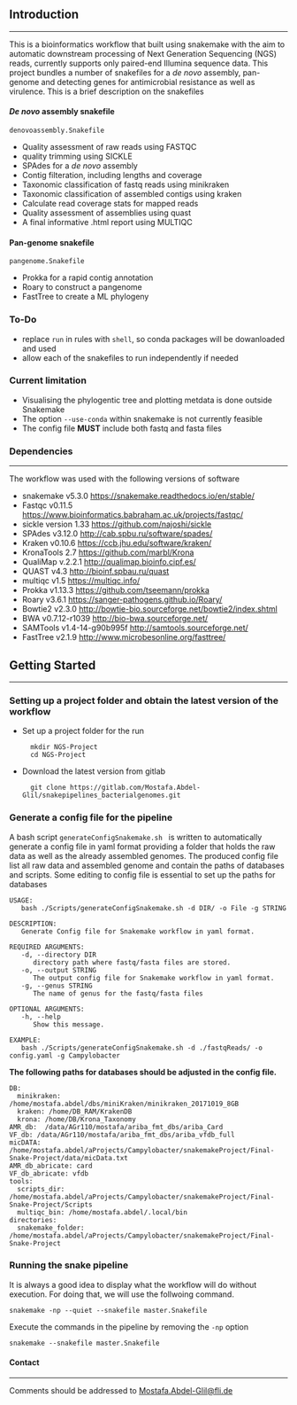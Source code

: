 ## Introduction
------------------------------
This is a bioinformatics workflow that built using snakemake with the aim to automatic downstream processing of Next Generation Sequencing (NGS) reads, currently supports only paired-end Illumina sequence data. This project bundles a number of snakefiles for a _de novo_ assembly, pan-genome and detecting genes for antimicrobial resistance as well as virulence. This is a brief description on the snakefiles     

#### _De novo_ assembly snakefile 
`denovoassembly.Snakefile` 
- Quality assessment of raw reads using FASTQC
- quality trimming using SICKLE 
- SPAdes for a _de novo_ assembly
- Contig filteration, including lengths and coverage  
- Taxonomic classification of fastq reads using minikraken
- Taxonomic classification of assembled contigs using kraken
- Calculate read coverage stats for mapped reads
- Quality assessment of assemblies using quast
- A final informative .html report using MULTIQC

#### Pan-genome snakefile  
`pangenome.Snakefile`
- Prokka for a rapid contig annotation
- Roary to construct a pangenome
- FastTree to create a ML phylogeny

### To-Do
* replace `run` in rules with `shell`, so conda packages will be dowanloaded and used 
* allow each of the snakefiles to run independently if needed   

### Current limitation
* Visualising the phylogentic tree and plotting metdata is done outside Snakemake  
* The option `--use-conda` within snakemake is not currently feasible 
* The config file **MUST** include both fastq and fasta files 

### Dependencies 
------------------------------
The workflow was used with the following versions of software   
* snakemake v5.3.0 https://snakemake.readthedocs.io/en/stable/
* Fastqc v0.11.5 https://www.bioinformatics.babraham.ac.uk/projects/fastqc/ 
* sickle version 1.33 https://github.com/najoshi/sickle 
* SPAdes v3.12.0 http://cab.spbu.ru/software/spades/ 
* Kraken v0.10.6 https://ccb.jhu.edu/software/kraken/
* KronaTools 2.7 https://github.com/marbl/Krona
* QualiMap v.2.2.1 http://qualimap.bioinfo.cipf.es/
* QUAST v4.3 http://bioinf.spbau.ru/quast
* multiqc v1.5 https://multiqc.info/
* Prokka v1.13.3 https://github.com/tseemann/prokka
* Roary v3.6.1 https://sanger-pathogens.github.io/Roary/
* Bowtie2 v2.3.0 http://bowtie-bio.sourceforge.net/bowtie2/index.shtml
* BWA v0.7.12-r1039 http://bio-bwa.sourceforge.net/
* SAMTools v1.4-14-g90b995f  http://samtools.sourceforge.net/
* FastTree v2.1.9 http://www.microbesonline.org/fasttree/

## Getting Started
------------------------------
### Setting up a project folder and obtain the latest version of the workflow 
* Set up a project folder for the run 

        mkdir NGS-Project
        cd NGS-Project


* Download the latest version from gitlab  
        
        git clone https://gitlab.com/Mostafa.Abdel-Glil/snakepipelines_bacterialgenomes.git

### Generate a config file for the pipeline 
A bash script `generateConfigSnakemake.sh ` is written to automatically generate a config file in yaml format providing a folder that holds the raw data as well as the already assembled genomes. The produced config file list all raw data and assembled genome and contain the paths of databases and scripts. Some editing to config file is essential to set up the paths for databases 
```
USAGE:
   bash ./Scripts/generateConfigSnakemake.sh -d DIR/ -o File -g STRING

DESCRIPTION:
   Generate Config file for Snakemake workflow in yaml format.

REQUIRED ARGUMENTS:
   -d, --directory DIR
      directory path where fastq/fasta files are stored.
   -o, --output STRING
      The output config file for Snakemake workflow in yaml format.
   -g, --genus STRING
      The name of genus for the fastq/fasta files

OPTIONAL ARGUMENTS:
   -h, --help
      Show this message.

EXAMPLE:
   bash ./Scripts/generateConfigSnakemake.sh -d ./fastqReads/ -o config.yaml -g Campylobacter

```
**The following paths for databases should be adjusted in the config file.** 
```
DB:
  minikraken: /home/mostafa.abdel/dbs/miniKraken/minikraken_20171019_8GB
  kraken: /home/DB_RAM/KrakenDB
  krona: /home/DB/Krona_Taxonomy
AMR_db:  /data/AGr110/mostafa/ariba_fmt_dbs/ariba_Card
VF_db: /data/AGr110/mostafa/ariba_fmt_dbs/ariba_vfdb_full
micDATA: /home/mostafa.abdel/aProjects/Campylobacter/snakemakeProject/Final-Snake-Project/data/micData.txt
AMR_db_abricate: card
VF_db_abricate: vfdb
tools:
  scripts_dir: /home/mostafa.abdel/aProjects/Campylobacter/snakemakeProject/Final-Snake-Project/Scripts
  multiqc_bin: /home/mostafa.abdel/.local/bin
directories:
  snakemake_folder: /home/mostafa.abdel/aProjects/Campylobacter/snakemakeProject/Final-Snake-Project
```

### Running the snake pipeline 
It is always a good idea to display what the workflow will do without execution. For doing that, we will use the follwoing command. 

    snakemake -np --quiet --snakefile master.Snakefile

Execute the commands in the pipeline by removing the `-np` option  
    
    snakemake --snakefile master.Snakefile


    
#### Contact 
___

Comments should be addressed to Mostafa.Abdel-Glil@fli.de 

